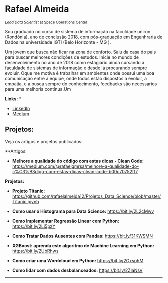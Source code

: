 # Rafael Almeida

<sub>*Lead Data Scientist* at Space Operations Center</sub>

Sou graduado no curso de  sistema de informação na faculdade uniron (Rondônia), ano de conclusão 2018, com pós-graduação em Engenhraria de Dados na universidade IGTI (Belo Horizonte - MG ).

Um jovem que busca não ficar na zona de conforto. Saiu da casa do pais para buscar melhores condições de estudos.
Inicie no mundo de desenvolvimento no ano de 2018 como estagiário ainda cursando a faculdade de sistemas de informação e desde lá procurando sempre evoluir.
Oque me motiva é trabalhar em ambientes onde possui uma boa comunicação entre a equipe, onde todos estão dispostos a evoluir, a empatia, e a busca sempre do conhecimento, feedbacks são necessarios para uma melhoria contínua.Um 

**Links:**
* 
* [LinkedIn](https://www.linkedin.com/in/rafael-de-souza-almeida-8905b018b/)
* [Medium](https://medium.com/@rafaelgmrsa)


## Projetos:
Veja os artigos e projetos publicados:

**Artigos:
* **Melhore a qualidade do código com estas dicas - Clean Code:** https://medium.com/@rafaelgmrsa/melhore-a-qualidade-do-c%C3%B3digo-com-estas-dicas-clean-code-b00c70752ff7

**Projetos:**
* **Projeto Titanic:** https://github.com/rafaelalmeida12/Projetos_Data_Science/blob/master/Titanic.ipynb

* **Como usar o Histograma para Data Science:** https://bit.ly/2L2cMwy
* **Como Implementar Regressão Linear com Python:** https://bit.ly/2Li5pzY
* **Como Tratar Dados Ausentes com Pandas:** https://bit.ly/31KWSMN
* **XGBoost: aprenda este algoritmo de Machine Learning em Python:** https://bit.ly/2UbRhws
* **Como criar uma Wordcloud em Python:** https://bit.ly/2OxsphM
* **Como lidar com dados desbalanceados:** https://bit.ly/2ZlaNsV

---
